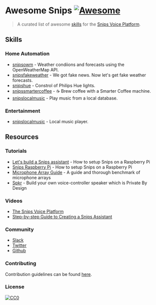 # Awesome Snips [![Awesome](https://cdn.rawgit.com/sindresorhus/awesome/d7305f38d29fed78fa85652e3a63e154dd8e8829/media/badge.svg)](https://github.com/sindresorhus/awesome)

> A curated list of awesome [skills](#skills) for the [Snips Voice Platform](https://www.snips.ai/).

## Skills

### Home Automation

- [snipsowm](https://github.com/snipsco/snips-skill-owm) - Weather condiions and forecasts using the OpenWeatherMap API.
- [snipsfakeweather](https://github.com/snipsco/snips-skill-fakeweather) - We got fake news. Now let's get fake weather forecasts.
- [snipshue](https://github.com/snipsco/snips-skill-hue) - Constrol of Philips Hue lights.
- [snipssmartercoffee](https://github.com/snipsco/snips-skill-smartercoffee) - :coffee: Brew coffee with a Smarter Coffee machine.
- [snipslocalmusic](https://github.com/snipsco/snips-skill-localmusic) - Play music from a local database.

### Entertainment

- [snipslocalmusic](https://github.com/snipsco/snips-skill-localmusic) - Local music player.

## Resources

### Tutorials

- [Let's build a Snips assistant](https://github.com/snipsco/snips-assistant-bootstrap) - How to setup Snips on a Raspberry Pi
- [Snips Raspberry Pi](https://github.com/snipsco/snips-skill-weather) - How to setup Snips on a Raspberry Pi
- [Microphone Array Guide](https://github.com/snipsco/snips-skill-weather) - A guide and thorough benchmark of microphone arrays
- [Spkr](https://github.com/snipsco/snips-skill-weather) - Build your own voice-controller speaker which is Private By Design

### Videos

- [The Snips Voice Platform](https://www.snips.ai)
- [Step-by-step Guide to Creating a Snips Assistant](https://www.snips.ai)

### Community

- [Slack](https://snipslabs.herokuapp.com/)
- [Twitter](https://twitter.com/snips)
- [Github](https://github.com/snipsco/)

### Contributing

Contribution guidelines can be found [here](/CONTRIBUTING.md).

### License

[![CC0](http://mirrors.creativecommons.org/presskit/buttons/88x31/svg/cc-zero.svg)](https://creativecommons.org/publicdomain/zero/1.0/)

